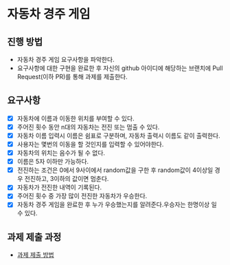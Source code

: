 # 자동차 경주 게임
## 진행 방법
* 자동차 경주 게임 요구사항을 파악한다.
* 요구사항에 대한 구현을 완료한 후 자신의 github 아이디에 해당하는 브랜치에 Pull Request(이하 PR)를 통해 과제를 제출한다.

## 요구사항
-[X] 자동차에 이름과 이동한 위치를 부여할 수 있다.
-[X] 주어진 횟수 동안 n대의 자동차는 전진 또는 멈출 수 있다.
-[X] 자동차 이름 입력시 이름은 쉼표로 구분하며, 자동차 출력시 이름도 같이 출력한다.
-[X] 사용자는 몇번의 이동을 할 것인지를 입력할 수 있어야한다.
-[X] 자동차의 위치는 음수가 될 수 없다.
-[X] 이름은 5자 이하만 가능하다.
-[X] 전진하는 조건은 0에서 9사이에서 random값을 구한 후 random값이 4이상일 경우 전진하고, 3이하의 값이면 멈춘다.
-[X] 자동차가 전진한 내역이 기록된다.
-[X] 주어진 횟수 중 가장 많이 전진한 자동차가 우승한다.
-[X] 자동차 경주 게임을 완료한 후 누가 우승했는지를 알려준다.우승자는 한명이상 일 수 있다.

## 과제 제출 과정
* [과제 제출 방법](https://github.com/next-step/nextstep-docs/tree/master/precourse)
